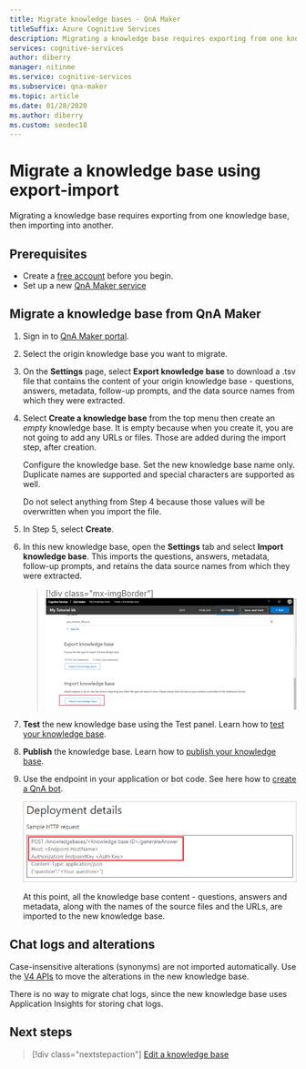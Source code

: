 ```yaml
---
title: Migrate knowledge bases - QnA Maker
titleSuffix: Azure Cognitive Services
description: Migrating a knowledge base requires exporting from one knowledge base, then importing into another.
services: cognitive-services
author: diberry
manager: nitinme
ms.service: cognitive-services
ms.subservice: qna-maker
ms.topic: article
ms.date: 01/28/2020
ms.author: diberry
ms.custom: seodec18
---
```

# Migrate a knowledge base using export-import

Migrating a knowledge base requires exporting from one knowledge base, then importing into another.

## Prerequisites

* Create a [free account](https://azure.microsoft.com/free/?WT.mc_id=A261C142F) before you begin.
* Set up a new [QnA Maker service](../How-To/set-up-qnamaker-service-azure.md)

## Migrate a knowledge base from QnA Maker
1. Sign in to [QnA Maker portal](https://qnamaker.ai).
1. Select the origin knowledge base you want to migrate.

1. On the **Settings** page, select **Export knowledge base** to download a .tsv file that contains the content of your origin knowledge base - questions, answers, metadata, follow-up prompts, and the data source names from which they were extracted.

1. Select **Create a knowledge base** from the top menu then create an _empty_ knowledge base. It is empty because when you create it, you are not going to add any URLs or files. Those are added during the import step, after creation.

    Configure the knowledge base. Set the new knowledge base name only. Duplicate names are supported and special characters are supported as well.

    Do not select anything from Step 4 because those values will be overwritten when you import the file.

1. In Step 5, select **Create**.

1. In this new knowledge base, open the **Settings** tab and select **Import knowledge base**. This imports the questions, answers, metadata, follow-up prompts, and retains the data source names from which they were extracted.

   > [!div class="mx-imgBorder"]
   > [![Import knowledge base](../media/qnamaker-how-to-migrate-kb/Import.png)](../media/qnamaker-how-to-migrate-kb/Import.png#lightbox)

1. **Test** the new knowledge base using the Test panel. Learn how to [test your knowledge base](../How-To/test-knowledge-base.md).
1. **Publish** the knowledge base. Learn how to [publish your knowledge base](../Quickstarts/create-publish-knowledge-base.md#publish-the-knowledge-base).
1. Use the endpoint in your application or bot code. See here how to [create a QnA bot](../Tutorials/create-qna-bot.md).

    ![QnA Maker values](../media/qnamaker-how-to-migrate-kb/qnamaker-settings-kbid-key.png)

    At this point, all the knowledge base content - questions, answers and metadata, along with the names of the source files and the URLs, are imported to the new knowledge base.

## Chat logs and alterations
Case-insensitive alterations (synonyms) are not imported automatically. Use the [V4 APIs](https://go.microsoft.com/fwlink/?linkid=2092179) to move the alterations in the new knowledge base.

There is no way to migrate chat logs, since the new knowledge base uses Application Insights for storing chat logs.

## Next steps

> [!div class="nextstepaction"]
> [Edit a knowledge base](../How-To/edit-knowledge-base.md)
